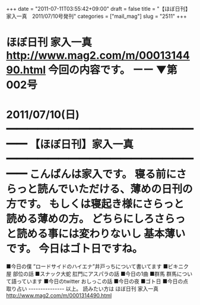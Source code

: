 +++
date = "2011-07-11T03:55:42+09:00"
draft = false
title = "【ほぼ日刊】家入一真　2011/07/10号発刊"
categories = ["mail_mag"]
slug = "2511"
+++

ほぼ日刊 家入一真
<a href="http://www.mag2.com/m/0001314490.html" target="_blank">http://www.mag2.com/m/0001314490.html</a>
今回の内容です。
ーー
▼第002号
　　　　　　　　　　　　2011/07/10(日)
━━━━━━━━━━━━━━━━━━━━
【ほぼ日刊】家入一真
━━━━━━━━━━━━━━━━━━━━
こんばんは家入です。
寝る前にさらっと読んでいただける、薄めの日刊の方です。
もしくは寝起き様にさらっと読める薄めの方。
どちらにしろさらっと読める事には変わりないし
基本薄いです。
今日はゴト日ですね。
===============================
■今日の僕
”ロードサイドのハイエナ”井戸っちについて書いてます
■ビキニク屋
部位の話
■スナック大蛇
肛門にアスパラの話
■今日の1曲
■群馬
群馬について語っています
■今日のtwitter
おしっこの話
■今日の夜
■ゴト日
■今日の点取り占い
&#45;&#45;&#45;&#45;&#45;&#45;&#45;&#45;&#45;&#45;&#45;&#45;&#45;&#45;&#45;
以上。
読みたい方は
ほぼ日刊 家入一真
<a href="http://www.mag2.com/m/0001314490.html" target="_blank">http://www.mag2.com/m/0001314490.html</a>
